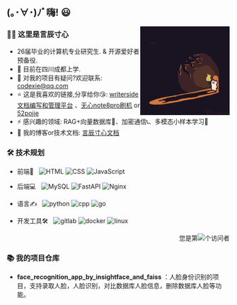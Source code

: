## (｡･∀･)ﾉﾞ嗨! :smiley:
<img align="right" width="40%" alt="GIF" src="https://github.com/CodeDuang/CodeDuang/blob/main/cat.gif" />

### 👋🏻 这里是言辰寸心

- 26届毕业的计算机专业研究生. & 开源爱好者预备役.
- 🌱 目前在四川成都上学.
- 💬 对我的项目有疑问?欢迎联系:  [codexie@qq.com](mailto:codexie@qq.com)
- ⭐ 这是我喜欢的链接,分享给你😘:  [writerside文档编写和管理平台](https://www.jetbrains.com/writerside/) 、[无心note8pro刷机](https://www.coolapk.com/u/3430069) or [52pojie](https://www.52pojie.cn/)
- ⚡ 感兴趣的领域: RAG+向量数据库📁、加密通信📞、多模态小样本学习🤖
- 📄 我的博客or技术文档: [言辰寸心文档](https://codeduang.github.io/)
### 🛠 技术规划

- 前端📱 &#160; ![HTML](https://img.shields.io/badge/-HTML-333333?style=flat&logo=HTML)
![CSS](https://img.shields.io/badge/-CSS-333333?style=flat&logo=CSS)
![JavaScript](https://img.shields.io/badge/-JavaScript-333333?style=flat&logo=JavaScript)
- 后端💻 &#160; ![MySQL](https://img.shields.io/badge/-MySQL-333333?style=flat&logo=mysql)
![FastAPI](https://img.shields.io/badge/-FastAPI-333333?style=flat&logo=FastAPI)
![Nginx](https://img.shields.io/badge/-Nginx-333333?style=flat&logo=Nginx)

- 语言✍️ &#160; ![python](https://img.shields.io/badge/-python-333333?style=flat&logo=python)
![cpp](https://img.shields.io/badge/-cpp-333333?style=flat&logo=cpp)
![go](https://img.shields.io/badge/-go-333333?style=flat&logo=go)

- ‌开发工具🛠️ &#160; ![gitlab](https://img.shields.io/badge/-gitlab-333333?style=flat&logo=gitlab)
![docker](https://img.shields.io/badge/-docker-333333?style=flat&logo=docker)
![linux](https://img.shields.io/badge/-linux-333333?style=flat&logo=linux)

<p align="right">您是第<img src="https://profile-counter.glitch.me/all-smile/count.svg" />个访问者</p>

### 📚 我的项目仓库

 - **face_recognition_app_by_insightface_and_faiss** ：人脸身份识别的项目，支持录取人脸，人脸识别，对比数据库人脸信息，删除数据库人脸等功能。








